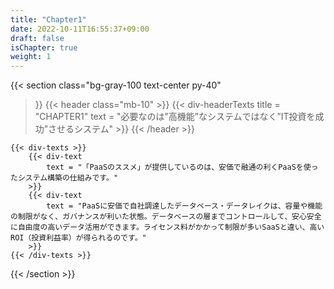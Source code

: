 ```yaml
---
title: "Chapter1"
date: 2022-10-11T16:55:37+09:00
draft: false
isChapter: true
weight: 1
---
```


{{< section
    class="bg-gray-100 text-center py-40"
>}}
    {{< header
        class="mb-10"
    >}}
        {{< div-headerTexts
            title = "CHAPTER1"
            text = "必要なのは”高機能”なシステムではなく”IT投資を成功”させるシステム"
        >}}
    {{< /header >}}

    {{< div-texts >}}
        {{< div-text
            text = "「PaaSのススメ」が提供しているのは、安価で融通の利くPaaSを使ったシステム構築の仕組みです。"
        >}} 
        {{< div-text
            text = "PaaSに安価で自社調達したデータベース・データレイクは、容量や機能の制限がなく、ガバナンスが利いた状態。データベースの層までコントロールして、安心安全に自由度の高いデータ活用ができます。ライセンス料がかかって制限が多いSaaSと違い、高いROI（投資利益率）が得られるのです。"
        >}} 
    {{< /div-texts >}}
{{< /section >}}
